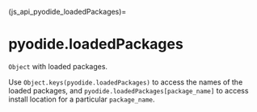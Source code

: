 (js_api_pyodide_loadedPackages)=
# pyodide.loadedPackages

`Object` with loaded packages.

Use `Object.keys(pyodide.loadedPackages)` to access the names of the
loaded packages, and `pyodide.loadedPackages[package_name]` to access
install location for a particular `package_name`.
